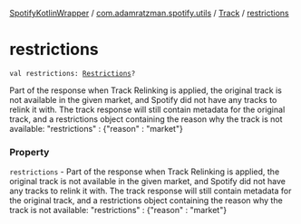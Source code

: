 [SpotifyKotlinWrapper](../../index.md) / [com.adamratzman.spotify.utils](../index.md) / [Track](index.md) / [restrictions](./restrictions.md)

# restrictions

`val restrictions: `[`Restrictions`](../-restrictions/index.md)`?`

Part of the response when Track Relinking is applied, the original track is not available in
the given market, and Spotify did not have any tracks to relink it with. The track response will still contain
metadata for the original track, and a restrictions object containing the reason why the track is not available:
"restrictions" : {"reason" : "market"}

### Property

`restrictions` - Part of the response when Track Relinking is applied, the original track is not available in
the given market, and Spotify did not have any tracks to relink it with. The track response will still contain
metadata for the original track, and a restrictions object containing the reason why the track is not available:
"restrictions" : {"reason" : "market"}